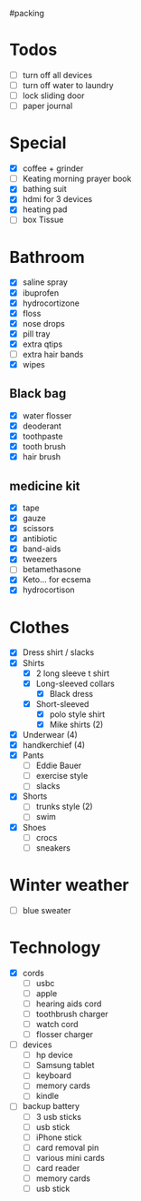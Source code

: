 #packing

# Todos
- [ ] turn off all devices
- [ ] turn off water to laundry
- [ ] lock sliding door
- [ ] paper journal
# Special

- [x] coffee + grinder
- [ ] Keating morning prayer book
- [x] bathing suit
- [x] hdmi for 3 devices
- [x] heating pad
- [ ] box Tissue

# Bathroom
- [x] saline spray
- [x] ibuprofen
- [x] hydrocortizone
- [x] floss
- [x] nose drops 
- [x] pill tray
- [x] extra qtips
- [ ] extra hair bands
- [x] wipes

## Black bag

- [x] water flosser
- [x] deoderant 
- [x] toothpaste
- [x] tooth brush
- [x] hair brush

## medicine kit
- [x] tape
- [x] gauze
- [x] scissors
- [x] antibiotic
- [x] band-aids
- [x] tweezers
- [ ] betamethasone
- [x] Keto... for ecsema
- [x] hydrocortison

# Clothes
- [x] Dress shirt / slacks
- [x] Shirts
	- [x] 2 long sleeve t shirt
	- [x] Long-sleeved collars
		- [x] Black dress
	- [x] Short-sleeved
		- [x] polo style shirt
		- [x] Mike shirts (2)
- [x] Underwear (4)
- [x] handkerchief (4)
- [x] Pants
	- [ ] Eddie Bauer
	- [ ] exercise style
	- [ ] slacks
- [x] Shorts
	- [ ] trunks style (2)
	- [ ] swim 
- [x]  Shoes
	 - [ ] crocs  
	 - [ ] sneakers
# Winter weather

- [ ] blue sweater
# Technology

- [x] cords
	- [ ] usbc
	- [ ] apple
	- [ ] hearing aids cord
	- [ ] toothbrush charger
	- [ ] watch cord
	- [ ] flosser charger
- [ ] devices
	- [ ] hp device
	- [ ] Samsung tablet
	- [ ] keyboard
	- [ ] memory cards
	- [ ] kindle
- [ ] backup battery
	- [ ] 3 usb sticks
	- [ ] usb stick
	- [ ] iPhone stick
	- [ ] card removal pin
	- [ ] various mini cards
	- [ ] card reader
	- [ ] memory cards 
	- [ ] usb stick
